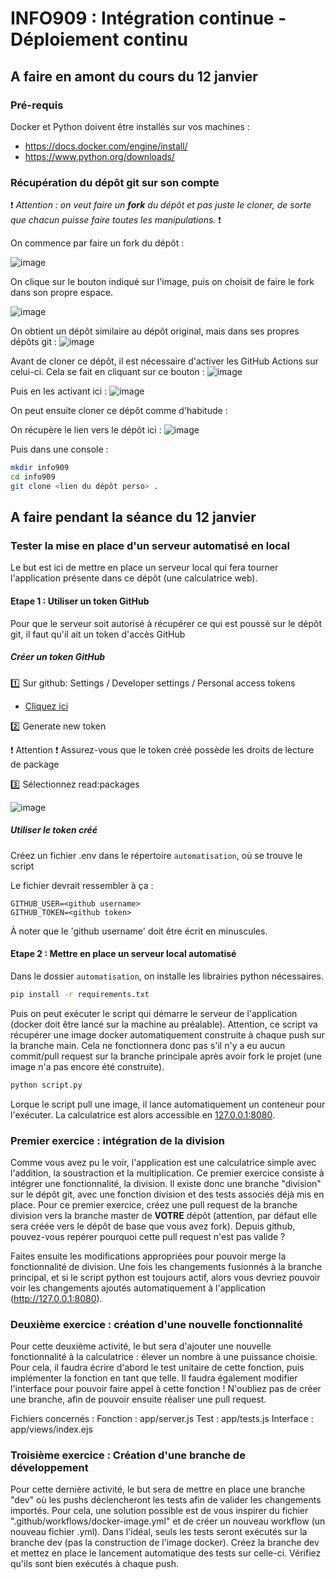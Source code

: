 
# INFO909 : Intégration continue - Déploiement continu

## A faire en amont du cours du 12 janvier

### Pré-requis

Docker et Python doivent être installés sur vos machines :
- https://docs.docker.com/engine/install/
- https://www.python.org/downloads/

### Récupération du dépôt git sur son compte

:exclamation: _Attention : on veut faire un **fork** du dépôt et pas juste le cloner, de sorte que chacun puisse faire toutes les manipulations._ :exclamation:

On commence par faire un fork du dépôt : 

![image](https://user-images.githubusercontent.com/43339411/148648272-13c335a0-c50a-4361-af7c-01a1098836d9.png)

On clique sur le bouton indiqué sur l'image, puis on choisit de faire le fork dans son propre espace.

![image](https://user-images.githubusercontent.com/43339411/148648366-5e7ad2ed-2282-4f09-aa80-430629114c86.png)

On obtient un dépôt similaire au dépôt original, mais dans ses propres dépôts git : ![image](https://user-images.githubusercontent.com/43339411/148648402-c04e8051-93f9-4857-a609-e1c3c590cf71.png)

Avant de cloner ce dépôt, il est nécessaire d'activer les GitHub Actions sur celui-ci. Cela se fait en cliquant sur ce bouton :
![image](https://user-images.githubusercontent.com/75121454/149013188-e41cbb8f-b23c-4b3d-be3b-b9a17f353a79.png)

Puis en les activant ici :
![image](https://user-images.githubusercontent.com/75121454/149013338-e5fd9b5b-2306-41a2-b53d-08ab46ccbf9e.png)

On peut ensuite cloner ce dépôt comme d'habitude : 

On récupère le lien vers le dépôt ici : ![image](https://user-images.githubusercontent.com/43339411/148648489-0fd35fe3-9234-45c9-9b16-10c26b443aa0.png)

Puis dans une console : 

```sh
mkdir info909
cd info909
git clone <lien du dépôt perso> .
```

## A faire pendant la séance du 12 janvier

### Tester la mise en place d'un serveur automatisé en local

Le but est ici de mettre en place un serveur local qui fera tourner l'application présente dans ce dépôt (une calculatrice web).

#### Etape 1 : Utiliser un token GitHub

Pour que le serveur soit autorisé à récupérer ce qui est poussé sur le dépôt git, il faut qu'il ait un token d'accès GitHub

##### Créer un token GitHub

:one: Sur github: Settings / Developer settings / Personal access tokens
  - [Cliquez ici](https://github.com/settings/tokens "Tokens")

:two: Generate new token

:exclamation: Attention :exclamation: Assurez-vous que le token créé possède les droits de lecture de package

:three: Sélectionnez  read:packages

![image](https://user-images.githubusercontent.com/75121454/148825832-205e6f9c-4305-4eaa-9689-4991ee1ce974.png)


##### Utiliser le token créé

Créez un fichier .env dans le répertoire `automatisation`, où se trouve le script

Le fichier devrait ressembler à ça :

```
GITHUB_USER=<github username>
GITHUB_TOKEN=<github token>
```
À noter que le 'github username' doit être écrit en minuscules.

#### Etape 2 : Mettre en place un serveur local automatisé

Dans le dossier `automatisation`, on installe les librairies python nécessaires.

```bash
pip install -r requirements.txt
```

Puis on peut exécuter le script qui démarre le serveur de l'application (docker doit être lancé sur la machine au préalable). Attention, ce script va récupérer une image docker automatiquement construite à chaque push sur la branche main. Cela ne fonctionnera donc pas s'il n'y a eu aucun commit/pull request sur la branche principale après avoir fork le projet (une image n'a pas encore été construite).
```bash
python script.py
```
Lorque le script pull une image, il lance automatiquement un conteneur pour l'exécuter. La calculatrice est alors accessible en <a href="http://127.0.0.1:8080">127.0.0.1:8080</a>.

### Premier exercice : intégration de la division

Comme vous avez pu le voir, l'application est une calculatrice simple avec l'addition, la soustraction et la multiplication. Ce premier exercice consiste à intégrer une fonctionnalité, la division.
Il existe donc une branche "division" sur le dépôt git, avec une fonction division et des tests associés déjà mis en place.
Pour ce premier exercice, créez une pull request de la branche division vers la branche master de **VOTRE** dépôt (attention, par défaut elle sera créée vers le dépôt de base que vous avez fork).
Depuis github, pouvez-vous repérer pourquoi cette pull request n'est pas valide ? 

Faites ensuite les modifications appropriées pour pouvoir merge la fonctionnalité de division.
Une fois les changements fusionnés à la branche principal, et si le script python est toujours actif, alors vous devriez pouvoir voir les changements ajoutés automatiquement à l'application (http://127.0.0.1:8080).

### Deuxième exercice : création d'une nouvelle fonctionnalité

Pour cette deuxième activité, le but sera d'ajouter une nouvelle fonctionnalité à la calculatrice : élever un nombre à une puissance choisie. Pour cela, il faudra écrire d'abord le test unitaire de cette fonction, puis implémenter la fonction en tant que telle. Il faudra également modifier l'interface pour pouvoir faire appel à cette fonction !
N'oubliez pas de créer une branche, afin de pouvoir ensuite réaliser une pull request.

Fichiers concernés :
Fonction : app/server.js
Test : app/tests.js
Interface : app/views/index.ejs

### Troisième exercice : Création d'une branche de développement

Pour cette dernière activité, le but sera de mettre en place une branche "dev" où les pushs déclencheront les tests afin de valider les changements importés. Pour cela, une solution possible est de vous inspirer du fichier ".github/workflows/docker-image.yml" et de créer un nouveau workflow (un nouveau fichier .yml). Dans l'idéal, seuls les tests seront exécutés sur la branche dev (pas la construction de l'image docker).
Créez la branche dev et mettez en place le lancement automatique des tests sur celle-ci. Vérifiez qu'ils sont bien exécutés à chaque push.
